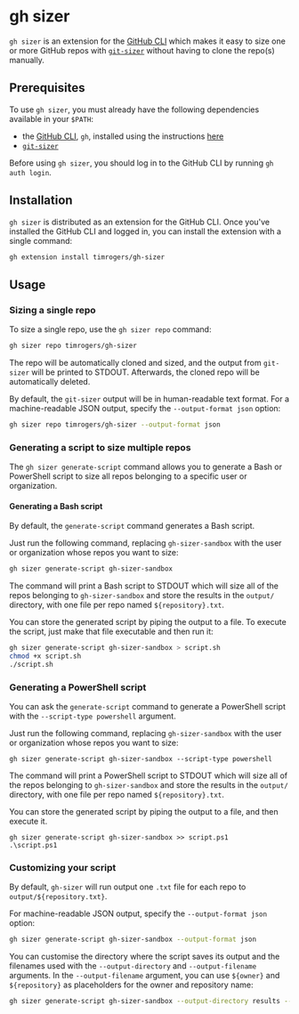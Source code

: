 # gh sizer

`gh sizer` is an extension for the [GitHub CLI](https://cli.github.com/) which makes it easy to size one or more GitHub repos with [`git-sizer`](https://github.com/github/git-sizer) without having to clone the repo(s) manually.

## Prerequisites

To use `gh sizer`, you must already have the following dependencies available in your `$PATH`:

* the [GitHub CLI](https://cli.github.com/), `gh`, installed using the instructions [here](https://github.com/cli/cli#installation)
* [`git-sizer`](https://github.com/github/git-sizer)

Before using `gh sizer`, you should log in to the GitHub CLI by running `gh auth login`.

## Installation

`gh sizer` is distributed as an extension for the GitHub CLI. Once you've installed the GitHub CLI and logged in, you can install the extension with a single command:

```bash
gh extension install timrogers/gh-sizer
```

## Usage

### Sizing a single repo

To size a single repo, use the `gh sizer repo` command:

```bash
gh sizer repo timrogers/gh-sizer
```

The repo will be automatically cloned and sized, and the output from `git-sizer` will be printed to STDOUT. Afterwards, the cloned repo will be automatically deleted.

By default, the `git-sizer` output will be in human-readable text format. For a machine-readable JSON output, specify the `--output-format json` option:

```bash
gh sizer repo timrogers/gh-sizer --output-format json
```

### Generating a script to size multiple repos

The `gh sizer generate-script` command allows you to generate a Bash or PowerShell script to size all repos belonging to a specific user or organization. 

#### Generating a Bash script

By default, the `generate-script` command generates a Bash script. 

Just run the following command, replacing `gh-sizer-sandbox` with the user or organization whose repos you want to size:

```bash
gh sizer generate-script gh-sizer-sandbox
```

The command will print a Bash script to STDOUT which will size all of the repos belonging to `gh-sizer-sandbox` and store the results in the `output/` directory, with one file per repo named `${repository}.txt`.

You can store the generated script by piping the output to a file. To execute the script, just make that file executable and then run it:

```bash
gh sizer generate-script gh-sizer-sandbox > script.sh
chmod +x script.sh
./script.sh
```

### Generating a PowerShell script

You can ask the `generate-script` command to generate a PowerShell script with the `--script-type powershell` argument.

Just run the following command, replacing `gh-sizer-sandbox` with the user or organization whose repos you want to size:

```pwsh
gh sizer generate-script gh-sizer-sandbox --script-type powershell
```

The command will print a PowerShell script to STDOUT which will size all of the repos belonging to `gh-sizer-sandbox` and store the results in the `output/` directory, with one file per repo named `${repository}.txt`.

You can store the generated script by piping the output to a file, and then execute it.

```pwsh
gh sizer generate-script gh-sizer-sandbox >> script.ps1
.\script.ps1
```

### Customizing your script

By default, `gh-sizer` will run output one `.txt` file for each repo to `output/${repository.txt}`.

For machine-readable JSON output, specify the `--output-format json` option:

```bash
gh sizer generate-script gh-sizer-sandbox --output-format json
```

You can customise the directory where the script saves its output and the filenames used with the `--output-directory` and `--output-filename` arguments. In the `--output-filename` argument, you can use `${owner}` and `${repository}` as placeholders for the owner and repository name:

```bash
gh sizer generate-script gh-sizer-sandbox --output-directory results --output-filename "${owner}-${repository}.txt"
```
